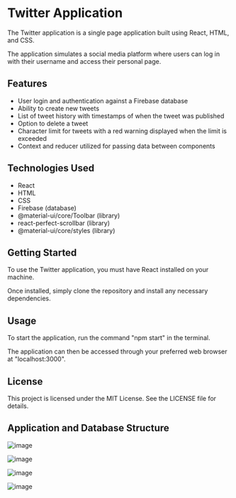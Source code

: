 # Twitter Application
The Twitter application is a single page application built using React, HTML, and CSS.  

The application simulates a social media platform where users can log in with their username and access their personal page.

## Features
* User login and authentication against a Firebase database
* Ability to create new tweets
* List of tweet history with timestamps of when the tweet was published
* Option to delete a tweet
* Character limit for tweets with a red warning displayed when the limit is exceeded
* Context and reducer utilized for passing data between components

## Technologies Used
* React
* HTML
* CSS
* Firebase (database)
* @material-ui/core/Toolbar (library)
* react-perfect-scrollbar (library)
* @material-ui/core/styles (library)

## Getting Started
To use the Twitter application, you must have React installed on your machine.

Once installed, simply clone the repository and install any necessary dependencies.

## Usage
To start the application, run the command "npm start" in the terminal.  

The application can then be accessed through your preferred web browser at "localhost:3000".

## License
This project is licensed under the MIT License. See the LICENSE file for details.


## Application and Database Structure

![image](https://user-images.githubusercontent.com/87084078/219418081-5fcea6ca-29a7-4b3c-a86b-60f2b4afaabe.png)

![image](https://user-images.githubusercontent.com/87084078/219418105-7e013bdb-c28a-40ef-80bd-159be81b3bb4.png)

![image](https://user-images.githubusercontent.com/87084078/219418142-b8319696-7619-4c10-9d0a-549a020c8e7d.png)

![image](https://user-images.githubusercontent.com/87084078/219418895-98f9e717-dcf9-475b-93b4-812e6e60d5da.png)



